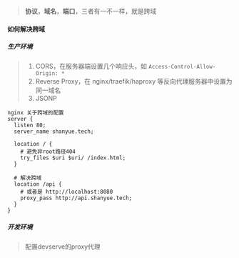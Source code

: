 > **协议**，**域名**，**端口**，三者有一不一样，就是跨域

#### 如何解决跨域

##### 生产环境

> 1. CORS，在服务器端设置几个响应头，如 `Access-Control-Allow-Origin: *`
> 2. Reverse Proxy，在 nginx/traefik/haproxy 等反向代理服务器中设置为同一域名
> 3. JSONP

```nginx
nginx 关于跨域的配置
server {
  listen 80;
  server_name shanyue.tech;

  location / {
    # 避免非root路径404
    try_files $uri $uri/ /index.html;
  }

  # 解决跨域
  location /api {
    # 或者是 http://localhost:8080
    proxy_pass http://api.shanyue.tech;
  }
}
```

##### 开发环境

> 配置devserve的proxy代理